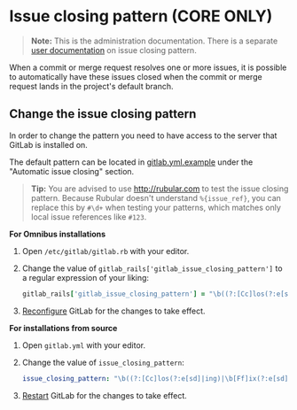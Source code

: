 # Issue closing pattern **(CORE ONLY)**

>**Note:**
This is the administration documentation.
There is a separate [user documentation] on issue closing pattern.

When a commit or merge request resolves one or more issues, it is possible to
automatically have these issues closed when the commit or merge request lands
in the project's default branch.

## Change the issue closing pattern

In order to change the pattern you need to have access to the server that GitLab
is installed on.

The default pattern can be located in [gitlab.yml.example] under the
"Automatic issue closing" section.

> **Tip:**
You are advised to use <http://rubular.com> to test the issue closing pattern.
Because Rubular doesn't understand `%{issue_ref}`, you can replace this by
`#\d+` when testing your patterns, which matches only local issue references like `#123`.

**For Omnibus installations**

1. Open `/etc/gitlab/gitlab.rb` with your editor.
1. Change the value of `gitlab_rails['gitlab_issue_closing_pattern']` to a regular
   expression of your liking:

   ```ruby
   gitlab_rails['gitlab_issue_closing_pattern'] = "\b((?:[Cc]los(?:e[sd]|ing)|\b[Ff]ix(?:e[sd]|ing)?) +(?:(?:issues? +)?%{issue_ref}(?:(?:, *| +and +)?))+)"
   ```

1. [Reconfigure] GitLab for the changes to take effect.

**For installations from source**

1. Open `gitlab.yml` with your editor.
1. Change the value of `issue_closing_pattern`:

   ```yaml
   issue_closing_pattern: "\b((?:[Cc]los(?:e[sd]|ing)|\b[Ff]ix(?:e[sd]|ing)?) +(?:(?:issues? +)?%{issue_ref}(?:(?:, *| +and +)?))+)"
   ```

1. [Restart] GitLab for the changes to take effect.

[gitlab.yml.example]: https://gitlab.com/gitlab-org/gitlab-ce/blob/master/config/gitlab.yml.example
[reconfigure]: restart_gitlab.md#omnibus-gitlab-reconfigure
[restart]: restart_gitlab.md#installations-from-source
[user documentation]: ../user/project/issues/managing_issues.md#closing-issues-automatically
